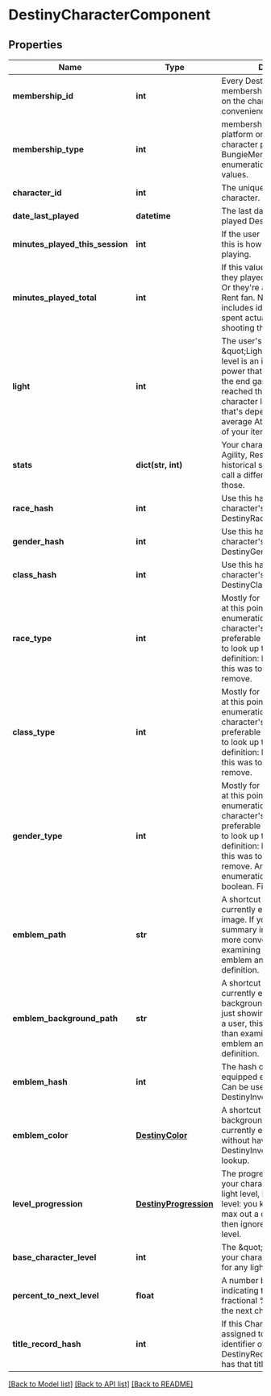 # DestinyCharacterComponent

## Properties
Name | Type | Description | Notes
------------ | ------------- | ------------- | -------------
**membership_id** | **int** | Every Destiny Profile has a membershipId. This is provided on the character as well for convenience. | [optional] 
**membership_type** | **int** | membershipType tells you the platform on which the character plays. Examine the BungieMembershipType enumeration for possible values. | [optional] 
**character_id** | **int** | The unique identifier for the character. | [optional] 
**date_last_played** | **datetime** | The last date that the user played Destiny. | [optional] 
**minutes_played_this_session** | **int** | If the user is currently playing, this is how long they&#39;ve been playing. | [optional] 
**minutes_played_total** | **int** | If this value is 525,600, then they played Destiny for a year. Or they&#39;re a very dedicated Rent fan. Note that this includes idle time, not just time spent actually in activities shooting things. | [optional] 
**light** | **int** | The user&#39;s calculated \&quot;Light Level\&quot;. Light level is an indicator of your power that mostly matters in the end game, once you&#39;ve reached the maximum character level: it&#39;s a level that&#39;s dependent on the average Attack/Defense power of your items. | [optional] 
**stats** | **dict(str, int)** | Your character&#39;s stats, such as Agility, Resilience, etc... *not* historical stats.  You&#39;ll have to call a different endpoint for those. | [optional] 
**race_hash** | **int** | Use this hash to look up the character&#39;s DestinyRaceDefinition. | [optional] 
**gender_hash** | **int** | Use this hash to look up the character&#39;s DestinyGenderDefinition. | [optional] 
**class_hash** | **int** | Use this hash to look up the character&#39;s DestinyClassDefinition. | [optional] 
**race_type** | **int** | Mostly for historical purposes at this point, this is an enumeration for the character&#39;s race.  It&#39;ll be preferable in the general case to look up the related definition: but for some people this was too convenient to remove. | [optional] 
**class_type** | **int** | Mostly for historical purposes at this point, this is an enumeration for the character&#39;s class.  It&#39;ll be preferable in the general case to look up the related definition: but for some people this was too convenient to remove. | [optional] 
**gender_type** | **int** | Mostly for historical purposes at this point, this is an enumeration for the character&#39;s Gender.  It&#39;ll be preferable in the general case to look up the related definition: but for some people this was too convenient to remove. And yeah, it&#39;s an enumeration and not a boolean. Fight me. | [optional] 
**emblem_path** | **str** | A shortcut path to the user&#39;s currently equipped emblem image. If you&#39;re just showing summary info for a user, this is more convenient than examining their equipped emblem and looking up the definition. | [optional] 
**emblem_background_path** | **str** | A shortcut path to the user&#39;s currently equipped emblem background image. If you&#39;re just showing summary info for a user, this is more convenient than examining their equipped emblem and looking up the definition. | [optional] 
**emblem_hash** | **int** | The hash of the currently equipped emblem for the user. Can be used to look up the DestinyInventoryItemDefinition. | [optional] 
**emblem_color** | [**DestinyColor**](DestinyColor.md) | A shortcut for getting the background color of the user&#39;s currently equipped emblem without having to do a DestinyInventoryItemDefinition lookup. | [optional] 
**level_progression** | [**DestinyProgression**](DestinyProgression.md) | The progression that indicates your character&#39;s level. Not their light level, but their character level: you know, the thing you max out a couple hours in and then ignore for the sake of light level. | [optional] 
**base_character_level** | **int** | The \&quot;base\&quot; level of your character, not accounting for any light level. | [optional] 
**percent_to_next_level** | **float** | A number between 0 and 100, indicating the whole and fractional % remaining to get to the next character level. | [optional] 
**title_record_hash** | **int** | If this Character has a title assigned to it, this is the identifier of the DestinyRecordDefinition that has that title information. | [optional] 

[[Back to Model list]](../README.md#documentation-for-models) [[Back to API list]](../README.md#documentation-for-api-endpoints) [[Back to README]](../README.md)


